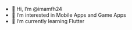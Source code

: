 - 👋 Hi, I’m @imamfh24
- 👀 I’m interested in Mobile Apps and Game Apps
- 🌱 I’m currently learning Flutter
<!-- - 💞️ I’m looking to collaborate on ... -->
<!-- - 📫 How to reach me ... -->

<!---
imamfh24/imamfh24 is a ✨ special ✨ repository because its `README.md` (this file) appears on your GitHub profile.
You can click the Preview link to take a look at your changes.
--->
